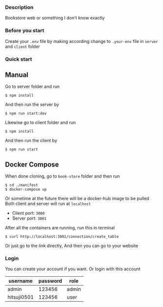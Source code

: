 ### Description

Bookstore web or something I don't know exactly

### Before you start

Create your `.env` file by making according change to `.your-env` file in `server` and `client` folder

### Quick start

## Manual

Go to server folder and run

```console
$ npm install
```

And then run the server by 

```console 
$ npm run start:dev
```

Likewise go to client folder and run

```console
$ npm install
```

And then run the client by 

```console 
$ npm run start
```

## Docker Compose

When done cloning, go to `book-store` folder and then run

``` console
$ cd ./manifest
$ docker-compose up
```

Or sometime at the future there will be a docker-hub image to be pulled  
Both client and server will run at `localhost`  

- Client port: `3000`
- Server port: `3001`

After all the containers are running, run this in terminal

``` console
$ curl http://localhost:3001/connection/create_table
```

Or just go to the link directly, And then you can go to your website

### Login

You can create your account if you want. Or login with this account  

| username    | password | role  |
|-------------|----------|-------|
| admin       |   123456 | admin |
| hitsuji0501 |   123456 | user  |
